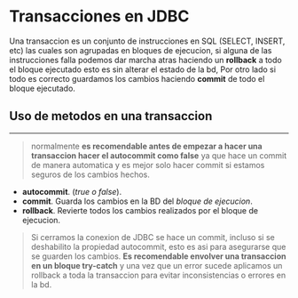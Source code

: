 # Transacciones en JDBC

Una transaccion es un conjunto de instrucciones  en SQL (SELECT, INSERT, etc) las cuales son agrupadas en bloques de ejecucion,
si alguna de las instrucciones falla podemos dar marcha atras haciendo un **rollback** a todo el bloque ejecutado esto es sin alterar el estado de la bd, Por otro lado si todo es correcto guardamos los cambios haciendo **commit** de todo el bloque ejecutado.

## Uso de metodos en una transaccion

---
> normalmente **es recomendable antes de empezar a hacer una transaccion hacer el autocommit
> como false** ya que hace un commit de manera automatica y es mejor solo hacer commit si estamos
> seguros de los cambios hechos.

* **autocommit**. (*true o false*).
* **commit**. Guarda los cambios en la BD del *bloque de ejecucion*.
* **rollback**. Revierte todos los cambios realizados por el bloque de ejecucion.

> Si cerramos la conexion de JDBC se hace un commit, incluso si se deshabilito la propiedad autocommit, esto es asi para asegurarse que se guarden los cambios.
> **Es recomendable envolver una transaccion en un bloque try-catch** y una vez que un error sucede aplicamos un rollback a toda la transaccion para evitar inconsistencias o errores en la bd.
